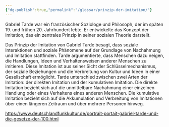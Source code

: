 ```yaml
---
{"dg-publish":true,"permalink":"/glossar/prinzip-der-imitation/"}
---
```

 

Gabriel Tarde war ein französischer Soziologe und Philosoph, der im späten 19. und frühen 20. Jahrhundert lebte. Er entwickelte das Konzept der Imitation, das ein zentrales Prinzip in seiner sozialen Theorie darstellt.

Das Prinzip der Imitation von Gabriel Tarde besagt, dass soziale Interaktionen und soziale Phänomene auf der Grundlage von Nachahmung und Imitation stattfinden. Tarde argumentierte, dass Menschen dazu neigen, die Handlungen, Ideen und Verhaltensweisen anderer Menschen zu imitieren. Diese Imitation ist aus seiner Sicht der Schlüsselmechanismus, der soziale Beziehungen und die Verbreitung von Kultur und Ideen in einer Gesellschaft ermöglicht.
Tarde unterschied zwischen zwei Arten der Imitation: der direkten Imitation und der kumulativen Imitation. Die direkte Imitation bezieht sich auf die unmittelbare Nachahmung einer einzelnen Handlung oder eines Verhaltens eines anderen Menschen. Die kumulative Imitation bezieht sich auf die Akkumulation und Verbreitung von Imitationen über einen längeren Zeitraum und über mehrere Personen hinweg.

https://www.deutschlandfunkkultur.de/portrait-portait-gabriel-tarde-und-die-gesetze-der-100.html 